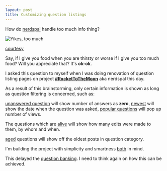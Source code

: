 ```yaml
---
layout: post
title: Customizing question listings
---
```

How do [nerdspal](https://nerdspal.com/) handle too much info thing?

![Yikes, too much](http://cdn.meme.am/instances/54518697.jpg)

[courtesy](http://memegenerator.net/)

Say, if I give you food when you are thirsty or worse if I give you too much food? Will you appreciate that? It's **ok-ok**.

I asked this question to myself when I was doing renovation of question listing pages on project **[#RocketToTheMoon](http://blogx.nerdspal.com/rocket-launch/)** aka nerdspal this day.

As a result of this brainstorming, only certain information is shown as long as question filtering is concerned, such as:

[unanswered question](https://nerdspal.com/Questions?Sort=Unanswered) will show number of answers as **zero**, [newest](https://nerdspal.com/Questions?Sort=Newest) will show the date when the question was asked, [popular questions](https://nerdspal.com/Questions?Sort=Popular) will pop up number of views.

The questions which are [alive](https://nerdspal.com/Questions?Sort=Live) will show how many edits were made to them, by whom and when.

[aged](https://nerdspal.com/Questions?Sort=Oldest) questions will show off the oldest posts in question category.

I'm building the project with simplicity and smartness [both](https://nerdspal.com/Home/Overview#SmartSimple) in mind.

This delayed the [question banking](http://blogx.nerdspal.com/question-banking/). I need to think again on how this can be achieved.
